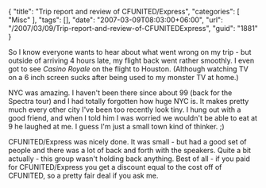 {
	"title": "Trip report and review of CFUNITED/Express",
	"categories": [
		"Misc"
	],
	"tags": [],
	"date": "2007-03-09T08:03:00+06:00",
	"url": "/2007/03/09/Trip-report-and-review-of-CFUNITEDExpress",
	"guid": "1881"
}

So I know everyone wants to hear about what went wrong on my trip - but outside of arriving 4 hours late, my flight back went rather smoothly. I even got to see <i>Casino Royale</i> on the flight to Houston. (Although watching TV on a 6 inch screen sucks after being used to my monster TV at home.)

NYC was amazing. I haven't been there since about 99 (back for the Spectra tour) and I had totally forgotten how huge NYC is. It makes pretty much every other city I've been too recently look tiny. I hung out with a good friend, and when I told him I was worried we wouldn't be able to eat at 9 he laughed at me. I guess I'm just a small town kind of thinker. ;) 

CFUNITED/Express was nicely done. It was small - but had a good set of people and there was a lot of back and forth with the speakers. Quite a bit actually - this group wasn't holding back anything. Best of all - if you paid for CFUNITED/Express you get a discount equal to the cost off of CFUNITED, so a pretty fair deal if you ask me.